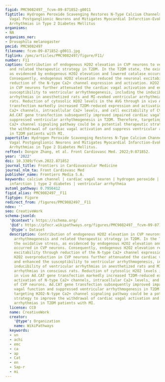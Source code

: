 ```yaml
---
figid: PMC9082497__fcvm-09-871852-g0011
figtitle: Hydrogen Peroxide Scavenging Restores N-Type Calcium Channels in Cardiac
  Vagal Postganglionic Neurons and Mitigates Myocardial Infarction-Evoked Ventricular
  Arrhythmias in Type 2 Diabetes Mellitus
organisms:
- NA
organisms_ner:
- Drosophila melanogaster
pmcid: PMC9082497
filename: fcvm-09-871852-g0011.jpg
figlink: /pmc/articles/PMC9082497/figure/F11/
number: F11
caption: Contribution of endogenous H2O2 elevation in CVP neurons to ventricular arrhythmogenesis
  and related therapeutic strategy in T2DM. In the T2DM state, the oxidative stress,
  as evidenced by endogenous H2O2 elevation and lowered catalase occurred in CVP neurons.
  Consequently, endogenous H2O2 elevation reduced the neuronal excitability through
  reduction of the N-type Ca2+ channel expression and activation. H2O2 overproduction
  in CVP neurons further attenuated the cardiac vagal activation and enhanced the
  susceptibility to ventricular arrhythmogenesis, including the inducibility of ventricular
  arrhythmias in anesthetized rats and MI-evoked ventricular arrhythmias in conscious
  rats. Reduction of cytosolic H2O2 levels in the AVG through in vivo Ad.CAT gene
  transfection markedly increased T2DM-reduced expression and activation of N-type
  Ca2+ channels, intracellular Ca2+ levels, and cell excitability of CVP neurons.
  Ad.CAT gene transfection subsequently improved impaired cardiac vagal function and
  suppressed ventricular arrhythmogenesis in T2DM. Therefore, targeting H2O2-N-type
  Ca2+ channel signaling pathway could be a potential therapeutic strategy to improve
  the withdrawal of cardiac vagal activation and suppress ventricular arrhythmias
  in T2DM patients with MI.
papertitle: Hydrogen Peroxide Scavenging Restores N-Type Calcium Channels in Cardiac
  Vagal Postganglionic Neurons and Mitigates Myocardial Infarction-Evoked Ventricular
  Arrhythmias in Type 2 Diabetes Mellitus.
reftext: Dongze Zhang, et al. Front Cardiovasc Med. 2022;9:871852.
year: '2022'
doi: 10.3389/fcvm.2022.871852
journal_title: Frontiers in Cardiovascular Medicine
journal_nlm_ta: Front Cardiovasc Med
publisher_name: Frontiers Media S.A.
keywords: calcium channel | cardiac vagal neuron | hydrogen peroxide | myocardial
  infarction | type 2 diabetes | ventricular arrhythmia
automl_pathway: 0.7956412
figid_alias: PMC9082497__F11
figtype: Figure
redirect_from: /figures/PMC9082497__F11
ndex: ''
seo: CreativeWork
schema-jsonld:
  '@context': https://schema.org/
  '@id': https://pfocr.wikipathways.org/figures/PMC9082497__fcvm-09-871852-g0011.html
  '@type': Dataset
  description: Contribution of endogenous H2O2 elevation in CVP neurons to ventricular
    arrhythmogenesis and related therapeutic strategy in T2DM. In the T2DM state,
    the oxidative stress, as evidenced by endogenous H2O2 elevation and lowered catalase
    occurred in CVP neurons. Consequently, endogenous H2O2 elevation reduced the neuronal
    excitability through reduction of the N-type Ca2+ channel expression and activation.
    H2O2 overproduction in CVP neurons further attenuated the cardiac vagal activation
    and enhanced the susceptibility to ventricular arrhythmogenesis, including the
    inducibility of ventricular arrhythmias in anesthetized rats and MI-evoked ventricular
    arrhythmias in conscious rats. Reduction of cytosolic H2O2 levels in the AVG through
    in vivo Ad.CAT gene transfection markedly increased T2DM-reduced expression and
    activation of N-type Ca2+ channels, intracellular Ca2+ levels, and cell excitability
    of CVP neurons. Ad.CAT gene transfection subsequently improved impaired cardiac
    vagal function and suppressed ventricular arrhythmogenesis in T2DM. Therefore,
    targeting H2O2-N-type Ca2+ channel signaling pathway could be a potential therapeutic
    strategy to improve the withdrawal of cardiac vagal activation and suppress ventricular
    arrhythmias in T2DM patients with MI.
  license: CC0
  name: CreativeWork
  creator:
    '@type': Organization
    name: WikiPathways
  keywords:
  - vn
  - achi
  - emc
  - ca
  - ap
  - Cat
  - en
  - Sap-r
  - mi
---
```

